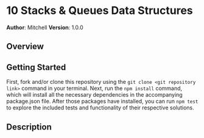 # 10 Stacks & Queues Data Structures

**Author**: Mitchell
**Version**: 1.0.0

## Overview

## Getting Started
First, fork and/or clone this repository using the `git clone <git repository link>` command in your terminal. Next, run the `npm install` command, which will install all the necessary dependencies in the accompanying package.json file. After those packages have installed, you can run `npm test` to explore the included tests and functionality of their respective solutions.

## Description
